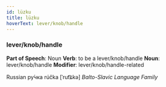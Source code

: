 ```yaml
---
id: lüzku
title: lüzku
hoverText: lever/knob/handle
---
```


### lever/knob/handle

**Part of Speech**: Noun
**Verb**: to be a lever/knob/handle
**Noun**: lever/knob/handle
**Modifier**: lever/knob/handle-related

Russian ру́чка rúčka [ˈrut͡ɕkə]
*Balto-Slavic Language Family*